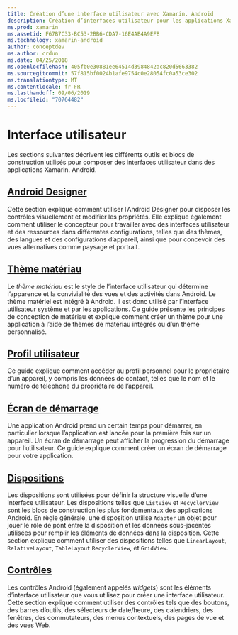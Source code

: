 ```yaml
---
title: Création d’une interface utilisateur avec Xamarin. Android
description: Création d’interfaces utilisateur pour les applications Xamarin. Android
ms.prod: xamarin
ms.assetid: F67B7C33-BC53-2BB6-CDA7-16E4AB4A9EFB
ms.technology: xamarin-android
author: conceptdev
ms.author: crdun
ms.date: 04/25/2018
ms.openlocfilehash: 405fb0e30881ee64514d3984842ac820d5663382
ms.sourcegitcommit: 57f815bf0024b1afe9754c0e28054fc0a53ce302
ms.translationtype: MT
ms.contentlocale: fr-FR
ms.lasthandoff: 09/06/2019
ms.locfileid: "70764482"
---
```

# <a name="user-interface"></a>Interface utilisateur

Les sections suivantes décrivent les différents outils et blocs de construction utilisés pour composer des interfaces utilisateur dans des applications Xamarin. Android.

## <a name="android-designerandroiduser-interfaceandroid-designerindexmd"></a>[Android Designer](~/android/user-interface/android-designer/index.md)

Cette section explique comment utiliser l’Android Designer pour disposer les contrôles visuellement et modifier les propriétés. Elle explique également comment utiliser le concepteur pour travailler avec des interfaces utilisateur et des ressources dans différentes configurations, telles que des thèmes, des langues et des configurations d’appareil, ainsi que pour concevoir des vues alternatives comme paysage et portrait.

## <a name="material-themeandroiduser-interfacematerial-thememd"></a>[Thème matériau](~/android/user-interface/material-theme.md)

Le *thème matériau* est le style de l’interface utilisateur qui détermine l’apparence et la convivialité des vues et des activités dans Android. Le thème matériel est intégré à Android. il est donc utilisé par l’interface utilisateur système et par les applications. Ce guide présente les principes de conception de matériau et explique comment créer un thème pour une application à l’aide de thèmes de matériau intégrés ou d’un thème personnalisé.

## <a name="user-profileandroiduser-interfaceuser-profilemd"></a>[Profil utilisateur](~/android/user-interface/user-profile.md)

Ce guide explique comment accéder au profil personnel pour le propriétaire d’un appareil, y compris les données de contact, telles que le nom et le numéro de téléphone du propriétaire de l’appareil.

## <a name="splash-screenandroiduser-interfacesplash-screenmd"></a>[Écran de démarrage](~/android/user-interface/splash-screen.md)

Une application Android prend un certain temps pour démarrer, en particulier lorsque l’application est lancée pour la première fois sur un appareil. Un écran de démarrage peut afficher la progression du démarrage pour l’utilisateur. Ce guide explique comment créer un écran de démarrage pour votre application.

## <a name="layoutsandroiduser-interfacelayoutsindexmd"></a>[Dispositions](~/android/user-interface/layouts/index.md)

Les dispositions sont utilisées pour définir la structure visuelle d’une interface utilisateur.
Les dispositions telles que `ListView` et `RecyclerView` sont les blocs de construction les plus fondamentaux des applications Android. En règle générale, une disposition utilise `Adapter` un objet pour jouer le rôle de pont entre la disposition et les données sous-jacentes utilisées pour remplir les éléments de données dans la disposition. Cette section explique comment utiliser des dispositions telles que `LinearLayout`, `RelativeLayout`, `TableLayout` `RecyclerView`, et `GridView`.

## <a name="controlsandroiduser-interfacecontrolsindexmd"></a>[Contrôles](~/android/user-interface/controls/index.md)

Les contrôles Android (également appelés *widgets*) sont les éléments d’interface utilisateur que vous utilisez pour créer une interface utilisateur. Cette section explique comment utiliser des contrôles tels que des boutons, des barres d’outils, des sélecteurs de date/heure, des calendriers, des fenêtres, des commutateurs, des menus contextuels, des pages de vue et des vues Web.
